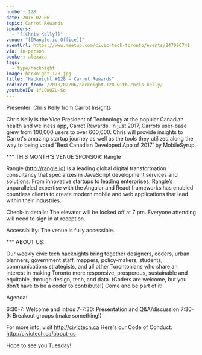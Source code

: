 ```yaml
---
number: 128
date: 2018-02-06
topic: Carrot Rewards
speakers:
  - "[[Chris Kelly]]"
venue: "[[Rangle.io Office]]"
eventUrl: https://www.meetup.com/civic-tech-toronto/events/247096741
via: in-person
booker: alexaca
tags:
  - type/hacknight
image: hacknight_128.jpg
title: "Hacknight #128 – Carrot Rewards"
redirect_from: /2018/02/06/hacknight-128-with-chris-kelly/
youtubeID: 1fLCWQZU-So
---
```


Presenter: Chris Kelly from Carrot Insights

Chris Kelly is the Vice President of Technology at the popular Canadian health and wellness app, Carrot Rewards. In just 2017, Carrots user-base grew from 100,000 users to over 600,000. Chris will provide insights to Carrot's amazing startup journey as well as the tools they utilized along the way to being voted 'Best Canadian Developed App of 2017' by MobileSyrup.

*** THIS MONTH'S VENUE SPONSOR: Rangle

Rangle (http://rangle.io) is a leading global digital transformation consultancy that specializes in JavaScript development services and solutions. From innovative startups to leading enterprises, Rangle’s unparalleled expertise with the Angular and React frameworks has enabled countless clients to create modern mobile and web applications that lead within their industries.

Check-in details: The elevator will be locked off at 7 pm. Everyone attending will need to sign in at reception.

Accessibility: The venue is fully accessible.

*** ABOUT US:

Our weekly civic tech hacknights bring together designers, coders, urban planners, government staff, mappers, policy-makers, students, communications strategists, and all other Torontonians who share an interest in making Toronto more responsive, prosperous, sustainable and equitable, through design, tech, and data. (Coders are welcome, but you don’t have to be a coder to contribute!) Come and be part of it!

Agenda:

6:30-7: Welcome and intros
7-7:30: Presentation and Q&A/discussion
7:30-9: Breakout groups (make something!)

For more info, visit http://civictech.ca
Here's our Code of Conduct: http://civictech.ca/about-us

Hope to see you Tuesday!